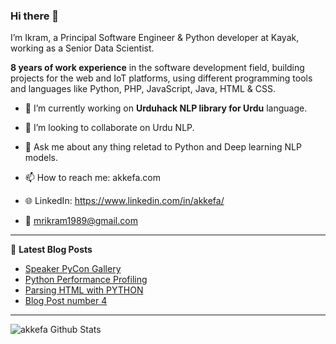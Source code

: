 ### Hi there 👋

I’m Ikram, a Principal Software Engineer & Python developer at Kayak, working as a Senior Data Scientist.

**8 years of work experience** in the software development field, building projects for the web and IoT platforms, using different programming tools and languages like Python, PHP, JavaScript, Java, HTML & CSS.

- 🔭 I’m currently working on **Urduhack NLP library for Urdu** language.

- 👯 I’m looking to collaborate on Urdu NLP.

- 💬 Ask me about any thing reletad to Python and Deep learning NLP models.

- 📫 How to reach me: akkefa.com

- 🌐 LinkedIn: https://www.linkedin.com/in/akkefa/

- 📧 mrikram1989@gmail.com

---

📕 **Latest Blog Posts**
<!-- BLOG-POST-LIST:START -->
- [Speaker PyCon Gallery](https://akkefa.github.io/blog/posts/2018/04/pycon/)
- [Python Performance Profiling](https://akkefa.github.io/blog/posts/2018/08/python-performance-profiling/)
- [Parsing HTML with PYTHON](https://akkefa.github.io/blog/posts/2017/01/parsing-html-with-python/)
- [Blog Post number 4](https://akkefa.github.io/blog/posts/2012/08/blog-post-4/)
<!-- BLOG-POST-LIST:END -->

---

<img align="left" alt="akkefa Github Stats" src="https://github-readme-stats.vercel.app/api?username=akkefa&show_icons=true&hide_border=true" />
